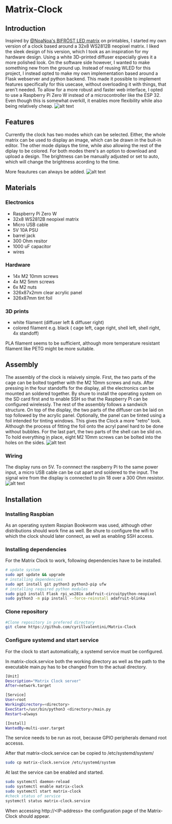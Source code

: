 # Matrix-Clock
## Introduction
Inspired by [@NoaNoa's BIFRÖST LED matrix](https://www.printables.com/model/434061-bifrost-led-matrix-case) on printables, I started my own version of a clock based around a 32x8 WS2812B neopixel matrix. I liked the sleek design of his version, which I took as an inspiration for my hardware design. Using a white 3D-printed diffuser especially gives it a more polished look. On the software side however, I wanted to make something new from the ground up. Instead of reusing WLED for this project, I instead opted to make my own implementation based around a Flask webserver and python backend. This made it possible to implement features specifically for this usecase, without overloading it with things, that aren't needed. To allow for a more robust and faster web interface, I opted to use a Raspberry Pi Zero W instead of a microcontroller like the ESP 32. Even though this is somewhat overkill, it enables more flexibility while also being relatively cheap.
![alt text](https://github.com/cyrillvalentini/Matrix-Clock/blob/main/images/title.png?raw=true)
## Features
Currently the clock has two modes which can be selected. Either, the whole matrix can be used to display an image, which can be drawn in the buit-in editor. The other mode diplays the time, while also allowing the rest of the diplay to be colored.  For both modes there's an option to download and upload a design. The brightness can be manually adjusted or set to auto, which will change the brightness acording to the time. 

More feautures can always be added.
![alt text](https://github.com/cyrillvalentini/Matrix-Clock/blob/main/images/page.png?raw=true)

## Materials
### Electronics
- Raspberry Pi Zero W
- 32x8 WS2812B neopixel matrix
- Micro USB cable
- 5V 10A PSU
- barrel jack
- 300 Ohm resitor
- 1000 uF capacitor
- wires
### Hardware
- 14x M2 10mm screws
- 4x M2 5mm screws
- 6x M2 nuts
- 326x87x2mm clear acrylic panel
- 326x87mm tint foil
### 3D prints
- white filament (diffuser left & diffuser right)
- colored filament e.g. black ( cage left, cage right, shell left, shell right, 4x standoff)

PLA filament seems to be sufficient, although more temperature resistant filament like PETG might be more suitable.
## Assembly
The assembly of the clock is relaively simple. First, the two parts of the cage can be bolted together with the M2 10mm screws and nuts. After pressing in the four standoffs for the display, all the electronics can be mounted an soldered together. By shure to install the operating system on the SD card first and to enable SSH so that the Raspberry Pi can be configured wirelessly. The rest of the assembly follows a sandwich structure. On top of the display, the two parts of the diffuser can be laid on top followed by the acrylic panel. Optionally, the panel can be tinted using a foil intended for tinting windows. This gives the Clock a more "retro" look. Although the process of fitting the foil onto the acryl panel hard to be done without bubbles. For the last part, the two parts of the shell can be slid on. To hold everything in place, eight M2 10mm screws can be bolted into the holes on the sides.
![alt text](https://github.com/cyrillvalentini/Matrix-Clock/blob/main/images/assembly.png?raw=true)
### Wiring
The display runs on 5V. To connnect the raspberry Pi to the same power input, a micro USB cable can be cut apart and soldered to the input. The signal wire from the display is connected to pin 18 over a 300 Ohm resistor.
![alt text](https://github.com/cyrillvalentini/Matrix-Clock/blob/main/images/wiring-diagram.png?raw=true)
## Installation

### Installing Raspbian
As an operating system Raspian Bookworm was used, although other distributions should work fine as well. Be shure to configure the wifi to which the clock should later connect, as well as enabling SSH access.
### Installing dependencies
For the Matrix Clock to work, following dependencies have to be installed.
```bash
# update system
sudo apt update && upgrade
# installing dependencies
sudo apt install git python3 python3-pip ufw
# installing required python modules
sudo pip3 install Flask rpi_ws281x adafruit-circuitpython-neopixel
sudo python3 -m pip install --force-reinstall adafruit-blinka
```
### Clone repository
```bash
#Clone repository in prefered directory
git clone https://github.com/cyrillvalentini/Matrix-Clock
```
### Configure systemd and start service
For the clock to start automatically, a systemd service must be configured. 

In matrix-clock.service both the working directory as well as the path to the executable main.py has to be changed from <directory> to the actual directory.

```bash
[Unit]
Description="Matrix Clock server"
After=network.target

[Service]
User=root
WorkingDirectory=<directory>
ExecStart=/usr/bin/python3 <directory>/main.py
Restart=always

[Install]
WantedBy=multi-user.target
```
The service needs to be run as root, because GPIO peripherals demand root accesss.

After that matrix-clock.service can be copied to /etc/systemd/system/

```bash
sudo cp matrix-clock.service /etc/systemd/system
```
At last the service can be enabled and started.

```bash
sudo systemctl daemon-reload
sudo systemctl enable matrix-clock
sudo systemctl start matrix-clock
#check status of service
systemctl status matrix-clock.service
```
When accessing http://\<IP-address> the configuration page of the Matrix-Clock should appear. 